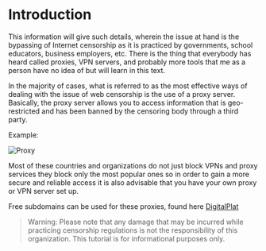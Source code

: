 # Introduction

This information will give such details, wherein the issue at hand is the bypassing of Internet censorship as it is practiced by governments, school educators, business employers, etc. There is the thing that everybody has heard called proxies, VPN servers, and probably more tools that me as a person have no idea of but will learn in this text.

In the majority of cases, what is referred to as the most effective ways of dealing with the issue of web censorship is the use of a proxy server. Basically, the proxy server allows you to access information that is geo-restricted and has been banned by the censoring body through a third party.

Example:

![Proxy](https://i.ibb.co/SmFnVXD/Untitled-2024-11-16-1108.png)

Most of these countries and organizations do not just block VPNs and proxy services they block only the most popular ones so in order to gain a more secure and reliable access it is also advisable that you have your own proxy or VPN server set up.

Free subdomains can be used for these proxies, found here [DigitalPlat](https://dash.domain.digitalplat.org)

> Warning: Please note that any damage that may be incurred while practicing censorship regulations is not the responsibility of this organization. This tutorial is for informational purposes only.
